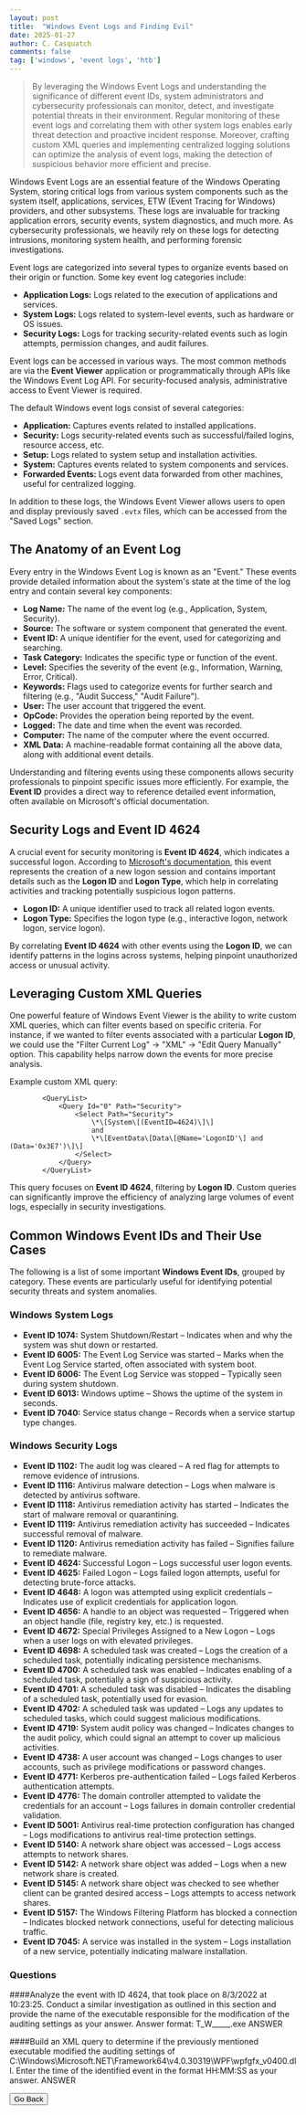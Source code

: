 ```yaml
---
layout: post
title:  "Windows Event Logs and Finding Evil"
date: 2025-01-27
author: C. Casquatch
comments: false
tag: ['windows', 'event logs', 'htb']
---
```


> By leveraging the Windows Event Logs and understanding the significance of different event IDs, system administrators and cybersecurity professionals can monitor, detect, and investigate potential threats in their environment. Regular monitoring of these event logs and correlating them with other system logs enables early threat detection and proactive incident response. Moreover, crafting custom XML queries and implementing centralized logging solutions can optimize the analysis of event logs, making the detection of suspicious behavior more efficient and precise.

Windows Event Logs are an essential feature of the Windows Operating System, storing critical logs from various system components such as the system itself, applications, services, ETW (Event Tracing for Windows) providers, and other subsystems. These logs are invaluable for tracking application errors, security events, system diagnostics, and much more. As cybersecurity professionals, we heavily rely on these logs for detecting intrusions, monitoring system health, and performing forensic investigations.

Event logs are categorized into several types to organize events based on their origin or function. Some key event log categories include:

*   **Application Logs:** Logs related to the execution of applications and services.
*   **System Logs:** Logs related to system-level events, such as hardware or OS issues.
*   **Security Logs:** Logs for tracking security-related events such as login attempts, permission changes, and audit failures.

Event logs can be accessed in various ways. The most common methods are via the **Event Viewer** application or programmatically through APIs like the Windows Event Log API. For security-focused analysis, administrative access to Event Viewer is required.

The default Windows event logs consist of several categories:

*   **Application:** Captures events related to installed applications.
*   **Security:** Logs security-related events such as successful/failed logins, resource access, etc.
*   **Setup:** Logs related to system setup and installation activities.
*   **System:** Captures events related to system components and services.
*   **Forwarded Events:** Logs event data forwarded from other machines, useful for centralized logging.

In addition to these logs, the Windows Event Viewer allows users to open and display previously saved `.evtx` files, which can be accessed from the "Saved Logs" section.

The Anatomy of an Event Log
---------------------------

Every entry in the Windows Event Log is known as an "Event." These events provide detailed information about the system's state at the time of the log entry and contain several key components:

*   **Log Name:** The name of the event log (e.g., Application, System, Security).
*   **Source:** The software or system component that generated the event.
*   **Event ID:** A unique identifier for the event, used for categorizing and searching.
*   **Task Category:** Indicates the specific type or function of the event.
*   **Level:** Specifies the severity of the event (e.g., Information, Warning, Error, Critical).
*   **Keywords:** Flags used to categorize events for further search and filtering (e.g., "Audit Success," "Audit Failure").
*   **User:** The user account that triggered the event.
*   **OpCode:** Provides the operation being reported by the event.
*   **Logged:** The date and time when the event was recorded.
*   **Computer:** The name of the computer where the event occurred.
*   **XML Data:** A machine-readable format containing all the above data, along with additional event details.

Understanding and filtering events using these components allows security professionals to pinpoint specific issues more efficiently. For example, the **Event ID** provides a direct way to reference detailed event information, often available on Microsoft's official documentation.

Security Logs and Event ID 4624
-------------------------------

A crucial event for security monitoring is **Event ID 4624**, which indicates a successful logon. According to [Microsoft's documentation](https://docs.microsoft.com/en-us/windows/security/threat-protection/auditing/event-4624), this event represents the creation of a new logon session and contains important details such as the **Logon ID** and **Logon Type**, which help in correlating activities and tracking potentially suspicious logon patterns.

*   **Logon ID:** A unique identifier used to track all related logon events.
*   **Logon Type:** Specifies the logon type (e.g., interactive logon, network logon, service logon).

By correlating **Event ID 4624** with other events using the **Logon ID**, we can identify patterns in the logins across systems, helping pinpoint unauthorized access or unusual activity.

Leveraging Custom XML Queries
-----------------------------

One powerful feature of Windows Event Viewer is the ability to write custom XML queries, which can filter events based on specific criteria. For instance, if we wanted to filter events associated with a particular **Logon ID**, we could use the "Filter Current Log" -> "XML" -> "Edit Query Manually" option. This capability helps narrow down the events for more precise analysis.

Example custom XML query:

            <QueryList>
                <Query Id="0" Path="Security">
                    <Select Path="Security">
                        \*\[System\[(EventID=4624)\]\]
                        and
                        \*\[EventData\[Data\[@Name='LogonID'\] and (Data='0x3E7')\]\]
                    </Select>
                </Query>
            </QueryList>
        

This query focuses on **Event ID 4624**, filtering by **Logon ID**. Custom queries can significantly improve the efficiency of analyzing large volumes of event logs, especially in security investigations.

Common Windows Event IDs and Their Use Cases
--------------------------------------------

The following is a list of some important **Windows Event IDs**, grouped by category. These events are particularly useful for identifying potential security threats and system anomalies.

### Windows System Logs

*   **Event ID 1074:** System Shutdown/Restart – Indicates when and why the system was shut down or restarted.
*   **Event ID 6005:** The Event Log Service was started – Marks when the Event Log Service started, often associated with system boot.
*   **Event ID 6006:** The Event Log Service was stopped – Typically seen during system shutdown.
*   **Event ID 6013:** Windows uptime – Shows the uptime of the system in seconds.
*   **Event ID 7040:** Service status change – Records when a service startup type changes.

### Windows Security Logs

*   **Event ID 1102:** The audit log was cleared – A red flag for attempts to remove evidence of intrusions.
*   **Event ID 1116:** Antivirus malware detection – Logs when malware is detected by antivirus software.
*   **Event ID 1118:** Antivirus remediation activity has started – Indicates the start of malware removal or quarantining.
*   **Event ID 1119:** Antivirus remediation activity has succeeded – Indicates successful removal of malware.
*   **Event ID 1120:** Antivirus remediation activity has failed – Signifies failure to remediate malware.
*   **Event ID 4624:** Successful Logon – Logs successful user logon events.
*   **Event ID 4625:** Failed Logon – Logs failed logon attempts, useful for detecting brute-force attacks.
*   **Event ID 4648:** A logon was attempted using explicit credentials – Indicates use of explicit credentials for application logon.
*   **Event ID 4656:** A handle to an object was requested – Triggered when an object handle (file, registry key, etc.) is requested.
*   **Event ID 4672:** Special Privileges Assigned to a New Logon – Logs when a user logs on with elevated privileges.
*   **Event ID 4698:** A scheduled task was created – Logs the creation of a scheduled task, potentially indicating persistence mechanisms.
*   **Event ID 4700:** A scheduled task was enabled – Indicates enabling of a scheduled task, potentially a sign of suspicious activity.
*   **Event ID 4701:** A scheduled task was disabled – Indicates the disabling of a scheduled task, potentially used for evasion.
*   **Event ID 4702:** A scheduled task was updated – Logs any updates to scheduled tasks, which could suggest malicious modifications.
*   **Event ID 4719:** System audit policy was changed – Indicates changes to the audit policy, which could signal an attempt to cover up malicious activities.
*   **Event ID 4738:** A user account was changed – Logs changes to user accounts, such as privilege modifications or password changes.
*   **Event ID 4771:** Kerberos pre-authentication failed – Logs failed Kerberos authentication attempts.
*   **Event ID 4776:** The domain controller attempted to validate the credentials for an account – Logs failures in domain controller credential validation.
*   **Event ID 5001:** Antivirus real-time protection configuration has changed – Logs modifications to antivirus real-time protection settings.
*   **Event ID 5140:** A network share object was accessed – Logs access attempts to network shares.
*   **Event ID 5142:** A network share object was added – Logs when a new network share is created.
*   **Event ID 5145:** A network share object was checked to see whether client can be granted desired access – Logs attempts to access network shares.
*   **Event ID 5157:** The Windows Filtering Platform has blocked a connection – Indicates blocked network connections, useful for detecting malicious traffic.
*   **Event ID 7045:** A service was installed in the system – Logs installation of a new service, potentially indicating malware installation.

### Questions

####Analyze the event with ID 4624, that took place on 8/3/2022 at 10:23:25. Conduct a similar investigation as outlined in this section and provide the name of the executable responsible for the modification of the auditing settings as your answer. Answer format: T_W_____.exe
ANSWER

####Build an XML query to determine if the previously mentioned executable modified the auditing settings of C:\Windows\Microsoft.NET\Framework64\v4.0.30319\WPF\wpfgfx_v0400.dll. Enter the time of the identified event in the format HH:MM:SS as your answer.
ANSWER

<button onclick="history.back()">Go Back</button>

